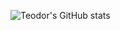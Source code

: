 ![Teodor's GitHub stats](https://github-readme-stats.vercel.app/api?username=teodorraul&show_icons=true&theme=radical)
